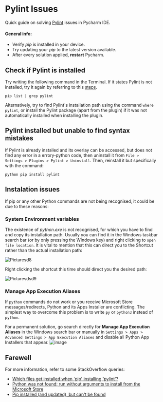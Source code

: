 # Pylint Issues
Quick guide on solving [Pylint](https://github.com/pylint-dev/pylint) issues in Pycharm IDE. 

#### General info:
- Verify *pip* is installed in your device.
- Try updating your *pip* to the latest version available.
- After every solution applied, **restart** Pycharm.

## Check if Pylint is installed
Try writing the following command in the Terminal. If it states Pylint is not installed, try it again by referring to this [steps](#Pylint-installed-but-unable-to-find-syntax-mistakes).
```
pip list | grep pylint
```
Alternatively, try to find Pylint's installation path using the command `where pylint`, or install the Pylint package (apart from the plugin) if it was not automatically installed when installing the plugin.

## Pylint installed but unable to find syntax mistakes
If Pylint is already installed and its overlay can be accessed, but does not find any error in a errory-python code, then uninstall it from `File > Settings > Plugins > Pylint > Uninstall`. Then, reinstall it but specifically with the command:
```
python pip install pylint
```

## Instalation issues
If pip or any other Python commands are not being recognised, it could be due to these reasons:

### System Environment variables
The existence of *python.exe* is not recognised, for which you have to find and copy its installation path. Usually you can find it in the Windows taskbar search bar (or by only pressing the Windows key) and right clicking to `open file location`. It is vital to mention that this can direct you to the Shortcut rather than the actual installation path:

![Picturesd8](https://github.com/user-attachments/assets/0782bba2-0fd9-4a72-9076-984afc918e16)

Right clicking the shortcut this time should direct you the desired path:

![Picturesdsd9](https://github.com/user-attachments/assets/1c85bce7-fc63-46e2-b5f1-ce3757acb475)

### Manage App Execution Aliases
If `python` commands do not work or you receive Microsoft Store messages/redirects, Python and its Apps Installer are conflicting. The simplest way to overcome this problem is to write `py` or `python3` instead of `python`.

For a permanent solution, go search directly for **Manage App Execution Aliases** in the Windows search bar or manually in `Settings > Apps > Advanced Settings > App Execution Aliases` and disable all Python App Installers that appear.
![image](https://github.com/user-attachments/assets/1e86140a-3720-4994-916f-93503ec6e6ee)

## Farewell
For more information, refer to some StackOverflow queries:
- [Which files get installed when 'pip' installing 'pylint'?](https://stackoverflow.com/questions/51358987/which-files-get-installed-when-pip-installing-pylint)
- [Python was not found; run without arguments to install from the Microsoft Store](https://stackoverflow.com/questions/65348890/python-was-not-found-run-without-arguments-to-install-from-the-microsoft-store)
- [Pip installed (and updated), but can't be found](https://stackoverflow.com/questions/71110397/pip-installed-and-updated-but-cant-be-found?)
